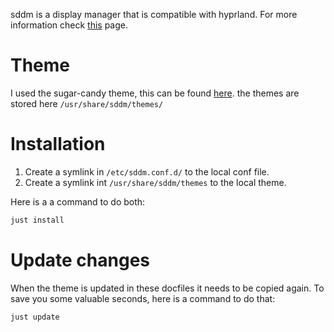 sddm is a display manager that is compatible with hyprland.
For more information check [this](https://wiki.archlinux.org/title/SDDM) page.

# Theme

I used the sugar-candy theme, this can be found [here](https://github.com/Kangie/sddm-sugar-candy).
the themes are stored here `/usr/share/sddm/themes/`

# Installation

1. Create a symlink in `/etc/sddm.conf.d/` to the local conf file.
2. Create a symlink int `/usr/share/sddm/themes` to the local theme.

Here is a a command to do both:
```bash
just install
```

# Update changes

When the theme is updated in these docfiles it needs to be copied again.
To save you some valuable seconds, here is a command to do that:
```bash
just update
```
